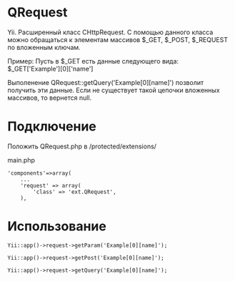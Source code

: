 QRequest
========

Yii. Расширенный класс CHttpRequest.
С помощью данного класса можно обращаться к элементам массивов $_GET, $_POST, $_REQUEST по вложенным ключам.

Пример:
Пусть в $_GET есть данные следующего вида: 
$_GET['Example'][0]['name']

Выполенение QRequest::getQuery('Example[0][name]') позволит получить эти данные.
Если не существует такой цепочки вложенных массивов, то вернется null.


Подключение
===========
Положить QRequest.php в /protected/extensions/

main.php

    'components'=>array(
        ...
        'request' => array(
            'class' => 'ext.QRequest',
        ),


Использование
=============
    Yii::app()->request->getParam('Example[0][name]');

    Yii::app()->request->getPost('Example[0][name]');

    Yii::app()->request->getQuery('Example[0][name]');
